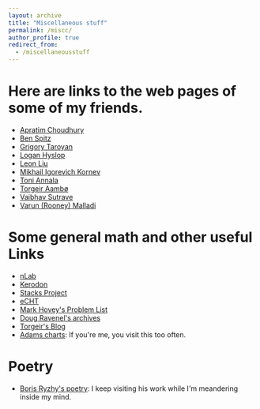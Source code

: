 ```yaml
---
layout: archive
title: "Miscellaneous stuff"
permalink: /miscc/
author_profile: true
redirect_from:
  - /miscellaneousstuff
---
```


#  Here are links to the web pages of some of my friends.
  
* [Apratim Choudhury](https://sites.google.com/view/apratims-homepage/home)
* [Ben Spitz](https://www.math.ucla.edu/~benspitz/)
* [Grigory Taroyan](https://www.grishataroyan.org/home)
* [Logan Hyslop](https://loganhyslop.github.io/)
* [Leon Liu](https://leon2k2k2k.github.io/)
* [Mikhail Igorevich Kornev](https://magisterlud.github.io/)
* [Toni Annala](https://www.math.ias.edu/~tannala/)
* [Torgeir Aambø](https://folk.ntnu.no/torgeaam/)
* [Vaibhav Sutrave](https://vbvstrv.github.io/info.html)
* [Varun (Rooney) Malladi](https://varunmalladi.github.io/)






Some general math and other useful Links
======

* [nLab](https://ncatlab.org/nlab/show/HomePage)
* [Kerodon](https://kerodon.net/)
* [Stacks Project](https://stacks.math.columbia.edu/)
* [eCHT](https://s.wayne.edu/echt/)
* [Mark Hovey's Problem List](https://www-users.cse.umn.edu/~tlawson/hovey/)
* [Doug Ravenel's archives](https://people.math.rochester.edu/faculty/doug/papers.html)
* [Torgeir's Blog](https://torgeiraamboe.github.io/)
* [Adams charts](https://s.wayne.edu/isaksen/adams-charts/):  If you're me, you visit this too often.


Poetry
======

* [Boris Ryzhy's poetry](https://borisryzhy.com/POEMS): I keep visiting his work while I'm meandering inside my mind.

